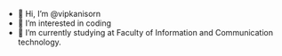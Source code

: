 - 👋 Hi, I’m @vipkanisorn
- 👀 I’m interested in coding
- 🌱 I’m currently studying at Faculty of Information and Communication technology.

<!---
- 💞️ I’m looking to collaborate on ...
- 📫 How to reach me ...
--->

<!---
vipkanisorn/vipkanisorn is a ✨ special ✨ repository because its `README.md` (this file) appears on your GitHub profile.
You can click the Preview link to take a look at your changes.
--->
